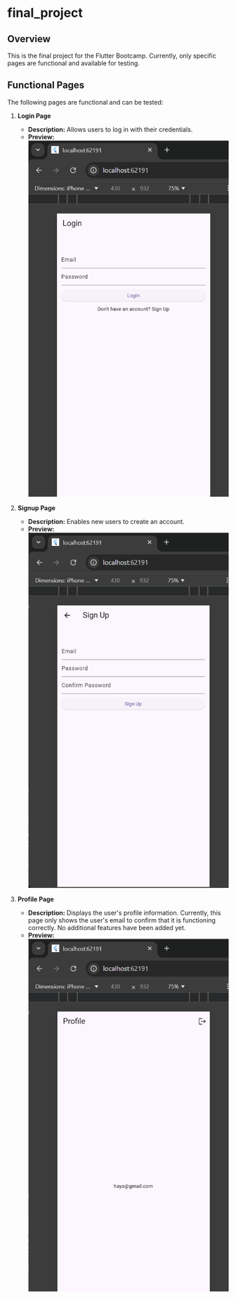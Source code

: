 # final_project


## Overview
This is the final project for the Flutter Bootcamp.
Currently, only specific pages are functional and available for testing.

## Functional Pages
The following pages are functional and can be tested:

1. **Login Page**
   - **Description:** Allows users to log in with their credentials.
   - **Preview:**
     ![Login Page Screenshot](assets/screenshots/login.png)


2. **Signup Page**
   - **Description:** Enables new users to create an account.
   - **Preview:**
     ![Signup Page Screenshot](assets/screenshots/signup.png)


3. **Profile Page**
   - **Description:** Displays the user's profile information. Currently, this page only shows the user's email to confirm that it is functioning correctly. No additional features have been added yet.
   - **Preview:**
     ![Profile Page Screenshot](assets/screenshots/profile.png)
